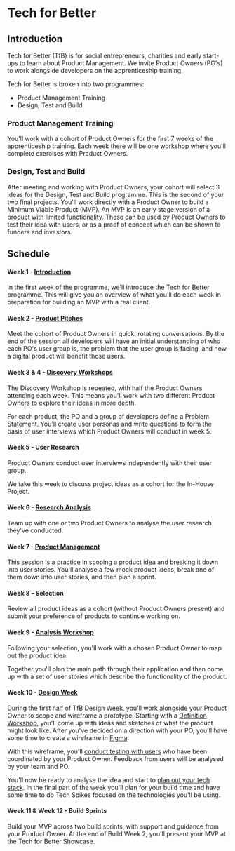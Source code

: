 # Tech for Better

## Introduction

Tech for Better (TfB) is for social entrepreneurs, charities and early start-ups to learn about Product Management. We invite Product Owners (PO's) to work alongside developers on the apprenticeship training.

Tech for Better is broken into two programmes:

- Product Management Training
- Design, Test and Build

### Product Management Training

You'll work with a cohort of Product Owners for the first 7 weeks of the apprenticeship training. Each week there will be one workshop where you'll complete exercises with Product Owners.

### Design, Test and Build

After meeting and working with Product Owners, your cohort will select 3 ideas for the Design, Test and Build programme. This is the second of your two final projects. You'll work directly with a Product Owner to build a Minimum Viable Product (MVP). An MVP is an early stage version of a product with limited functionality. These can be used by Product Owners to test their idea with users, or as a proof of concept which can be shown to funders and investors.

## Schedule

#### Week 1 - [Introduction](https://fac-slides.netlify.app/slides/dev-intro/#0)

In the first week of the programme, we'll introduce the Tech for Better programme. This will give you an overview of what you'll do each week in preparation for building an MVP with a real client.

#### Week 2 - [Product Pitches](https://fac-slides.netlify.app/slides/pitches/#0)

Meet the cohort of Product Owners in quick, rotating conversations. By the end of the session all developers will have an initial understanding of who each PO's user group is, the problem that the user group is facing, and how a digital product will benefit those users.

#### Week 3 & 4 - [Discovery Workshops](https://fac-slides.netlify.app/slides/discovery/#0)

The Discovery Workshop is repeated, with half the Product Owners attending each week. This means you'll work with two different Product Owners to explore their ideas in more depth.

For each product, the PO and a group of developers define a Problem Statement. You'll create user personas and write questions to form the basis of user interviews which Product Owners will conduct in week 5.

#### Week 5 - User Research

Product Owners conduct user interviews independently with their user group.

We take this week to discuss project ideas as a cohort for the In-House Project.

#### Week 6 - [Research Analysis](https://fac-slides.netlify.app/slides/research-analysis/#0)

Team up with one or two Product Owners to analyse the user research they've conducted.

#### Week 7 - [Product Management](https://fac-slides.netlify.app/slides/product-management/#0)

This session is a practice in scoping a product idea and breaking it down into user stories. You'll analyse a few mock product ideas, break one of them down into user stories, and then plan a sprint.

#### Week 8 - Selection

Review all product ideas as a cohort (without Product Owners present) and submit your preference of products to continue working on.

#### Week 9 - [Analysis Workshop](https://fac-slides.netlify.app/slides/analysis/#0)

Following your selection, you'll work with a chosen Product Owner to map out the product idea.

Together you'll plan the main path through their application and then come up with a set of user stories which describe the functionality of the product.

#### Week 10 - [Design Week](../../syllabus/projects/tfb-design/schedule/)

During the first half of TfB Design Week, you'll work alongside your Product Owner to scope and wireframe a prototype. Starting with a [Definition Workshop](https://fac-slides.netlify.app/slides/definition/#0), you'll come up with ideas and sketches of what the product might look like. After you've decided on a direction with your PO, you'll have some time to create a wireframe in [Figma](https://figma.com/).

With this wireframe, you'll [conduct testing with users](https://fac-slides.netlify.app/slides/usability-testing/#0) who have been coordinated by your Product Owner. Feedback from users will be analysed by your team and PO.

You'll now be ready to analyse the idea and start to [plan out your tech stack](https://fac-slides.netlify.app/slides/code-planning/#0). In the final part of the week you'll plan for your build time and have some time to do Tech Spikes focused on the technologies you'll be using.

#### Week 11 & Week 12 - Build Sprints

Build your MVP across two build sprints, with support and guidance from your Product Owner. At the end of Build Week 2, you'll present your MVP at the Tech for Better Showcase.
